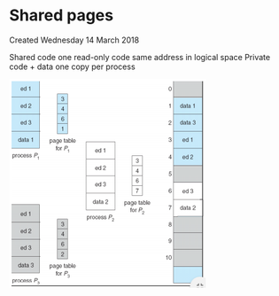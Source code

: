 # Shared pages
Created Wednesday 14 March 2018

Shared code
one read-only code
same address in logical space
Private code + data
one copy per process
	

![](./Shared_pages/pasted_image.png)

